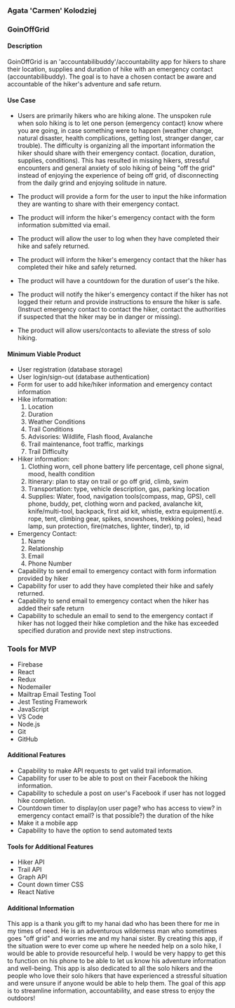 ### Agata 'Carmen' Kolodziej

### GoinOffGrid

#### Description

GoinOffGrid is an 'accountabilibuddy'/accountability app for hikers to share their location, supplies and duration of hike with an emergency contact (accountabilibuddy). The goal is to have a chosen contact be aware and accountable of the hiker's adventure and safe return.

#### Use Case

- Users are primarily hikers who are hiking alone. The unspoken rule when solo hiking is to let one person (emergency contact) know where you are going, in case something were to happen (weather change, natural disaster, health complications, getting lost, stranger danger, car trouble). The difficulty is organizing all the important information the hiker should share with their emergency contact. (location, duration, supplies, conditions). This has resulted in missing hikers, stressful encounters and general anxiety of solo hiking of being "off the grid" instead of enjoying the experience of being off grid, of disconnecting from the daily grind and enjoying solitude in nature.

- The product will provide a form for the user to input the hike information they are wanting to share with their emergency contact.

- The product will inform the hiker's emergency contact with the form information submitted via email.

- The product will allow the user to log when they have completed their hike and safely returned.

- The product will inform the hiker's emergency contact that the hiker has completed their hike and safely returned.

- The product will have a countdown for the duration of user's the hike.

- The product will notify the hiker's emergency contact if the hiker has not logged their return and provide instructions to ensure the hiker is safe. (Instruct emergency contact to contact the hiker, contact the authorities if suspected that the hiker may be in danger or missing).

- The product will allow users/contacts to alleviate the stress of solo hiking.

#### Minimum Viable Product

- User registration (database storage)
- User login/sign-out (database authentication)
- Form for user to add hike/hiker information and emergency contact information
- Hike information:
  1. Location
  2. Duration
  3. Weather Conditions
  4. Trail Conditions
  5. Advisories: Wildlife, Flash flood, Avalanche
  6. Trail maintenance, foot traffic, markings
  7. Trail Difficulty
- Hiker information:
  1. Clothing worn, cell phone battery life percentage, cell phone signal, mood, health condition
  2. Itinerary: plan to stay on trail or go off grid, climb, swim
  3. Transportation: type, vehicle description, gas, parking location
  4. Supplies: Water, food, navigation tools(compass, map, GPS), cell phone, buddy, pet, clothing worn and packed, avalanche kit, knife/multi-tool, backpack, first aid kit, whistle, extra equipment(i.e. rope, tent, climbing gear, spikes, snowshoes, trekking poles), head lamp, sun protection, fire(matches, lighter, tinder), tp, id
- Emergency Contact:
  1. Name
  2. Relationship
  3. Email
  4. Phone Number
- Capability to send email to emergency contact with form information provided by hiker
- Capability for user to add they have completed their hike and safely returned.
- Capability to send email to emergency contact when the hiker has added their safe return
- Capability to schedule an email to send to the emergency contact if hiker has not logged their hike completion and the hike has exceeded specified duration and provide next step instructions.

### Tools for MVP

- Firebase
- React
- Redux
- Nodemailer
- Mailtrap Email Testing Tool
- Jest Testing Framework
- JavaScript
- VS Code
- Node.js
- Git
- GitHub

#### Additional Features

- Capability to make API requests to get valid trail information.
- Capability for user to be able to post on their Facebook the hiking information.
- Capability to schedule a post on user's Facebook if user has not logged hike completion.
- Countdown timer to display(on user page? who has access to view? in emergency contact email? is that possible?) the duration of the hike
- Make it a mobile app
- Capability to have the option to send automated texts

#### Tools for Additional Features

- Hiker API
- Trail API
- Graph API
- Count down timer CSS
- React Native

#### Additional Information

This app is a thank you gift to my hanai dad who has been there for me in my times of need. He is an adventurous wilderness man who sometimes goes "off grid" and worries me and my hanai sister. By creating this app, if the situation were to ever come up where he needed help on a solo hike, I would be able to provide resourceful help. I would be very happy to get this to function on his phone to be able to let us know his adventure information and well-being. This app is also dedicated to all the solo hikers and the people who love their solo hikers that have experienced a stressful situation and were unsure if anyone would be able to help them. The goal of this app is to streamline information, accountability, and ease stress to enjoy the outdoors!
